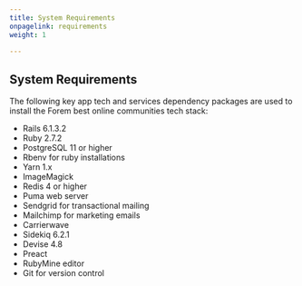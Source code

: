```yaml
---
title: System Requirements
onpagelink: requirements
weight: 1

---
```



System Requirements
-------------------

The following key app tech and services dependency packages are used to install the Forem best online communities tech stack:

*   Rails 6.1.3.2
*   Ruby 2.7.2
*   PostgreSQL 11 or higher
*   Rbenv for ruby installations
*   Yarn 1.x
*   ImageMagick
*   Redis 4 or higher
*   Puma web server
*   Sendgrid for transactional mailing
*   Mailchimp for marketing emails
*   Carrierwave
*   Sidekiq 6.2.1
*   Devise 4.8
*   Preact
*   RubyMine editor
*   Git for version control
